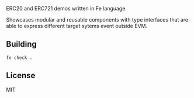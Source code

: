ERC20 and ERC721 demos written in Fe language.

Showcases modular and reusable components with type interfaces that are able to express different target sytems event outside EVM.

## Building

```
fe check .
```

## License

MIT
